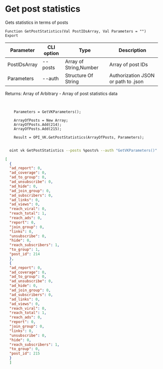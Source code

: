 ﻿---
sidebar_position: 2
---

# Get post statistics
 Gets statistics in terms of posts



`Function GetPostStatistics(Val PostIDsArray, Val Parameters = "") Export`

  | Parameter | CLI option | Type | Description |
  |-|-|-|-|
  | PostIDsArray | --posts | Array of String,Number | Array of post IDs |
  | Parameters | --auth | Structure Of String | Authorization JSON or path to .json |

  
  Returns:  Array of Arbitrary - Array of post statistics data

<br/>




```bsl title="Code example"
    Parameters = GetVKParameters();

    ArrayOfPosts = New Array;
    ArrayOfPosts.Add(214);
    ArrayOfPosts.Add(215);

    Result = OPI_VK.GetPostStatistics(ArrayOfPosts, Parameters);
```



```sh title="CLI command example"
    
  oint vk GetPostStatistics --posts %posts% --auth "GetVKParameters()"

```

```json title="Result"
[
  {
  "ad_report": 0,
  "ad_coverage": 0,
  "ad_to_group": 0,
  "ad_unsubscribe": 0,
  "ad_hide": 0,
  "ad_join_group": 0,
  "ad_subscribers": 0,
  "ad_links": 0,
  "ad_views": 0,
  "reach_viral": 0,
  "reach_total": 1,
  "reach_ads": 0,
  "report": 0,
  "join_group": 0,
  "links": 0,
  "unsubscribe": 0,
  "hide": 0,
  "reach_subscribers": 1,
  "to_group": 1,
  "post_id": 214
  },
  {
  "ad_report": 0,
  "ad_coverage": 0,
  "ad_to_group": 0,
  "ad_unsubscribe": 0,
  "ad_hide": 0,
  "ad_join_group": 0,
  "ad_subscribers": 0,
  "ad_links": 0,
  "ad_views": 0,
  "reach_viral": 0,
  "reach_total": 1,
  "reach_ads": 0,
  "report": 0,
  "join_group": 0,
  "links": 0,
  "unsubscribe": 0,
  "hide": 0,
  "reach_subscribers": 1,
  "to_group": 0,
  "post_id": 215
  }
  ]
```
